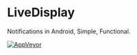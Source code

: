 # LiveDisplay
Notifications in Android, Simple, Functional.


[![AppVeyor](https://img.shields.io/appveyor/ci/gruntjs/grunt.svg?style=plastic)](https://ci.appveyor.com/api/projects/status/78o43susv6oim20h?svg=true)
